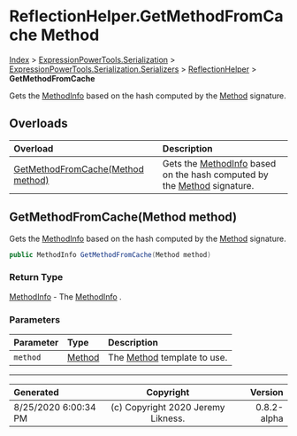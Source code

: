 ﻿# ReflectionHelper.GetMethodFromCache Method

[Index](../index.md) > [ExpressionPowerTools.Serialization](ExpressionPowerTools.Serialization.a.md) > [ExpressionPowerTools.Serialization.Serializers](ExpressionPowerTools.Serialization.Serializers.n.md) > [ReflectionHelper](ExpressionPowerTools.Serialization.Serializers.ReflectionHelper.cs.md) > **GetMethodFromCache**

Gets the [MethodInfo](https://docs.microsoft.com/dotnet/api/system.reflection.methodinfo) based on the hash computed
            by the [Method](ExpressionPowerTools.Serialization.Serializers.Method.cs.md) signature.

## Overloads

| Overload | Description |
| :-- | :-- |
| [GetMethodFromCache(Method method)](#getmethodfromcachemethod-method) | Gets the [MethodInfo](https://docs.microsoft.com/dotnet/api/system.reflection.methodinfo) based on the hash computed            by the [Method](ExpressionPowerTools.Serialization.Serializers.Method.cs.md) signature. |
## GetMethodFromCache(Method method)

Gets the [MethodInfo](https://docs.microsoft.com/dotnet/api/system.reflection.methodinfo) based on the hash computed
            by the [Method](ExpressionPowerTools.Serialization.Serializers.Method.cs.md) signature.

```csharp
public MethodInfo GetMethodFromCache(Method method)
```

### Return Type

 [MethodInfo](https://docs.microsoft.com/dotnet/api/system.reflection.methodinfo)  - The [MethodInfo](https://docs.microsoft.com/dotnet/api/system.reflection.methodinfo) .

### Parameters

| Parameter | Type | Description |
| :-- | :-- | :-- |
| `method` | [Method](ExpressionPowerTools.Serialization.Serializers.Method.cs.md) | The [Method](ExpressionPowerTools.Serialization.Serializers.Method.cs.md) template to use. |



---

| Generated | Copyright | Version |
| :-- | :-: | --: |
| 8/25/2020 6:00:34 PM | (c) Copyright 2020 Jeremy Likness. | 0.8.2-alpha |
